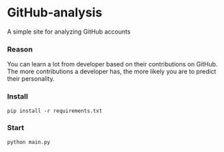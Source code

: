 # GitHub-analysis

A simple site for analyzing GitHub accounts

### Reason

You can learn a lot from developer based on their contributions on GitHub.
The more contributions a developer has, the more likely you are to predict their personality.

### Install

```
pip install -r requirements.txt
```

### Start

```
python main.py
```
